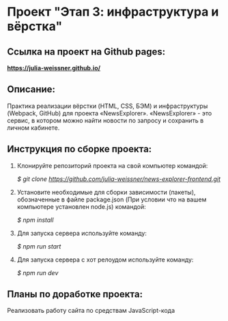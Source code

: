 # Проект "Этап 3: инфраструктура и вёрстка"


## Ссылка на проект на Github pages: 
**https://julia-weissner.github.io/** 


## Описание: 
Практика реализации вёрстки (HTML, CSS, БЭМ) и инфраструктуры (Webpack, GitHub) для проекта «NewsExplorer». 
«NewsExplorer» - это сервис, в котором можно найти новости по запросу и сохранить в личном кабинете.


## Инструкция по сборке проекта:

1. Клонируйте репозиторий проекта на свой компьютер командой:
         
      *$ git clone https://github.com/julia-weissner/news-explorer-frontend.git*

2. Установите необходимые для сборки зависимости (пакеты), обозначенные в файле package.json (При условии что на вашем компьютере установлен node.js) командой:
       
      *$ npm install*  

3. Для запуска сервера используйте команду:

      *$ npm run start*

4. Для запуска сервера с хот релоудом используйте команду:

     *$ npm run dev*


## Планы по доработке проекта:
Реализовать работу сайта по средствам JavaScript-кода
